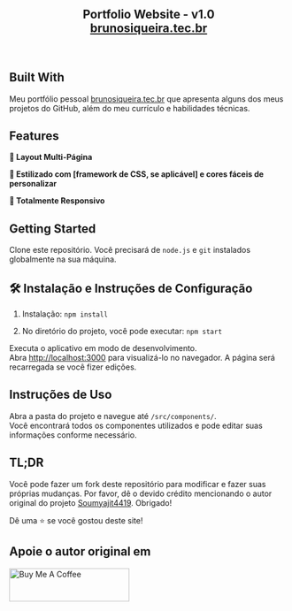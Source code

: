 
<h2 align="center">
  Portfolio Website - v1.0<br/>
  <a href="https://brunosiqueira.tec.br" target="_blank">brunosiqueira.tec.br</a>
</h2>

<br/>

## Built With

Meu portfólio pessoal <a href="https://brunosiqueira.tec.br" target="_blank">brunosiqueira.tec.br</a> que apresenta alguns dos meus projetos do GitHub, além do meu currículo e habilidades técnicas.<br/>

## Features

**📖 Layout Multi-Página**

**🎨 Estilizado com [framework de CSS, se aplicável] e cores fáceis de personalizar**

**📱 Totalmente Responsivo**

## Getting Started

Clone este repositório. Você precisará de `node.js` e `git` instalados globalmente na sua máquina.

## 🛠 Instalação e Instruções de Configuração

1. Instalação: `npm install`

2. No diretório do projeto, você pode executar: `npm start`

Executa o aplicativo em modo de desenvolvimento.\
Abra [http://localhost:3000](http://localhost:3000) para visualizá-lo no navegador.
A página será recarregada se você fizer edições.

## Instruções de Uso

Abra a pasta do projeto e navegue até `/src/components/`. <br/>
Você encontrará todos os componentes utilizados e pode editar suas informações conforme necessário.


## TL;DR

Você pode fazer um fork deste repositório para modificar e fazer suas próprias mudanças. Por favor, dê o devido crédito mencionando o autor original do projeto [Soumyajit4419](https://github.com/soumyajit4419/Portfolio). Obrigado!

Dê uma ⭐ se você gostou deste site! 

## Apoie o autor original em
<a href="https://www.buymeacoffee.com/soumyajit4419" target="_blank"><img src="https://cdn.buymeacoffee.com/buttons/v2/default-violet.png" alt="Buy Me A Coffee" height="60px" width="217px"></a>
